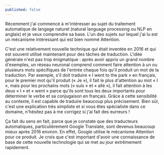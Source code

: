 ```yaml
---
published: false
---
```

Récemment j'ai commencé à  m'intéresser au sujet du traitement automatique de langage naturel (natural language processing ou NLP en anglais) et je veux comprendre sa base. L'un des sujets sur lequel j'ai lu est un mécanisme intéressant qui est bien nommé Attention.

C'est une relativement nouvelle technique qui était inventée en 2016 et qui est souvent utilisé maintenant pour des tâches de traduction. L'idée générale n'est pas trop énigmatique : après avoir appris un grand nombre d'exemples, un réseau neuronal comprend comment faire attention à un ou plusieurs mots spécifiques de l'entrée chaque fois qu'il produit un mot de la traduction. Par exemple, s'il doit traduire « I went to the park » en français, pour le premier mot qu'il produit (« Je »), il fait le plus d'attention au mot « I », mais pour les prochains mots (« suis » et « allé »), il fait attention à les deux « I » et « went » parce qu'ils sont tous les deux importants pour déterminer le verbe et sa conjugaison en français. Grâce à cette sensibilité au contexte, il est capable de traduire beaucoup plus précisement. Bien sûr, c'est une explication très simpliste et si vous êtes spécialiste dans ce domaine, n'hésitez pas à me corrigez si j'ai fait des eurreurs !

Ça fait du sens en fait, parce que je constate que des traducteurs automatiques, particulièrement Google Translate, sont devenus beaucoup mieux après 2016 environ. En effet, Google utilise le mécanisme Attention pour ce produit. Je crois que c'est important d'avoir une connaissance de base de cette nouvelle technologie qui se met au jour extrêmement rapidement.
